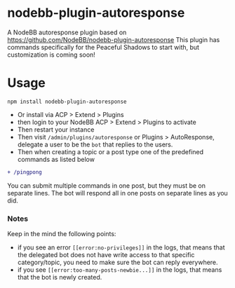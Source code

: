 # nodebb-plugin-autoresponse

A NodeBB autoresponse plugin based on https://github.com/NodeBB/nodebb-plugin-autoresponse
This plugin has commands specifically for the Peaceful Shadows to start with, but customization is coming soon!

# Usage

```
npm install nodebb-plugin-autoresponse
```
* Or install via ACP > Extend > Plugins
* then login to your NodeBB ACP > Extend > Plugins to activate
* Then restart your instance
* Then visit `/admin/plugins/autoresponse` or Plugins > AutoResponse, delegate a user to be the `bot` that replies to the users.
* Then when creating a topic or a post type one of the predefined commands as listed below
```diff
+ /pingpong
```
You can submit multiple commands in one post, but they must be on separate lines. The bot will respond all in one posts on separate lines as you did.


### Notes 
Keep in the mind the following points:

* if you see an error `[[error:no-privileges]]` in the logs, that means that the delegated bot does not have write access to that specific category/topic, you need to make sure the bot can reply everywhere.
* if you see `[[error:too-many-posts-newbie...]]` in the logs, that means that the bot is newly created.

